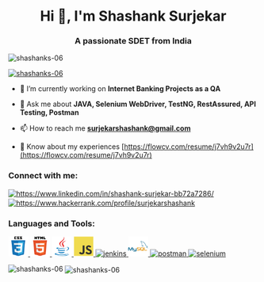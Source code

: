 <h1 align="center">Hi 👋, I'm Shashank Surjekar</h1>
<h3 align="center">A passionate SDET from India</h3>

<p align="left"> <img src="https://komarev.com/ghpvc/?username=shashanks-06&label=Profile%20views&color=0e75b6&style=flat" alt="shashanks-06" /> </p>

<p align="left"> <a href="https://github.com/ryo-ma/github-profile-trophy"><img src="https://github-profile-trophy.vercel.app/?username=shashanks-06" alt="shashanks-06" /></a> </p>

- 🔭 I’m currently working on **Internet Banking Projects as a QA**

- 💬 Ask me about **JAVA, Selenium WebDriver, TestNG, RestAssured, API Testing, Postman**

- 📫 How to reach me **surjekarshashank@gmail.com**

- 📄 Know about my experiences [https://flowcv.com/resume/j7vh9v2u7r](https://flowcv.com/resume/j7vh9v2u7r)

<h3 align="left">Connect with me:</h3>
<p align="left">
<a href="https://linkedin.com/in/https://www.linkedin.com/in/shashank-surjekar-bb72a7286/" target="blank"><img align="center" src="https://raw.githubusercontent.com/rahuldkjain/github-profile-readme-generator/master/src/images/icons/Social/linked-in-alt.svg" alt="https://www.linkedin.com/in/shashank-surjekar-bb72a7286/" height="30" width="40" /></a>
<a href="https://www.hackerrank.com/https://www.hackerrank.com/profile/surjekarshashank" target="blank"><img align="center" src="https://raw.githubusercontent.com/rahuldkjain/github-profile-readme-generator/master/src/images/icons/Social/hackerrank.svg" alt="https://www.hackerrank.com/profile/surjekarshashank" height="30" width="40" /></a>
</p>

<h3 align="left">Languages and Tools:</h3>
<p align="left"> <a href="https://www.w3schools.com/css/" target="_blank" rel="noreferrer"> <img src="https://raw.githubusercontent.com/devicons/devicon/master/icons/css3/css3-original-wordmark.svg" alt="css3" width="40" height="40"/> </a> <a href="https://www.w3.org/html/" target="_blank" rel="noreferrer"> <img src="https://raw.githubusercontent.com/devicons/devicon/master/icons/html5/html5-original-wordmark.svg" alt="html5" width="40" height="40"/> </a> <a href="https://www.java.com" target="_blank" rel="noreferrer"> <img src="https://raw.githubusercontent.com/devicons/devicon/master/icons/java/java-original.svg" alt="java" width="40" height="40"/> </a> <a href="https://developer.mozilla.org/en-US/docs/Web/JavaScript" target="_blank" rel="noreferrer"> <img src="https://raw.githubusercontent.com/devicons/devicon/master/icons/javascript/javascript-original.svg" alt="javascript" width="40" height="40"/> </a> <a href="https://www.jenkins.io" target="_blank" rel="noreferrer"> <img src="https://www.vectorlogo.zone/logos/jenkins/jenkins-icon.svg" alt="jenkins" width="40" height="40"/> </a> <a href="https://www.mysql.com/" target="_blank" rel="noreferrer"> <img src="https://raw.githubusercontent.com/devicons/devicon/master/icons/mysql/mysql-original-wordmark.svg" alt="mysql" width="40" height="40"/> </a> <a href="https://postman.com" target="_blank" rel="noreferrer"> <img src="https://www.vectorlogo.zone/logos/getpostman/getpostman-icon.svg" alt="postman" width="40" height="40"/> </a> <a href="https://www.selenium.dev" target="_blank" rel="noreferrer"> <img src="https://raw.githubusercontent.com/detain/svg-logos/780f25886640cef088af994181646db2f6b1a3f8/svg/selenium-logo.svg" alt="selenium" width="40" height="40"/> </a> </p>

<p><img align="left" src="https://github-readme-stats.vercel.app/api/top-langs?username=shashanks-06&show_icons=true&locale=en&layout=compact" alt="shashanks-06" /></p>

<p>&nbsp;<img align="center" src="https://github-readme-stats.vercel.app/api?username=shashanks-06&show_icons=true&locale=en" alt="shashanks-06" /></p>

